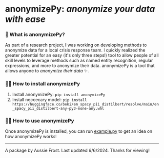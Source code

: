 # anonymizePy: *anonymize your data with ease*

### 🤔 What is anonymizePy?
As part of a research project, I was working on developing methods to anonymize data for a local crisis response team. I quickly realized the greater potential for an easy (it's only three steps!) tool to allow people of all skill levels to leverage methods such as named entity recognition, regular expressions, and more to anonymize their data. anonymizePy is a tool that allows anyone to *anonymize their data* ✨.

### 🧑‍💻 How to install anonymizePy

1. Install anonymizePy: `pip install anonymizePy`
2. Install neccecary model: `pip install https://huggingface.co/beki/en_spacy_pii_distilbert/resolve/main/en_spacy_pii_distilbert-any-py3-none-any.whl`

### 🧑‍🔬 How to use anonymizePy
Once anonymizePy is installed, you can run [example.py](example.py) to get an idea on how anonymizePy works!

---
A package by Aussie Frost. Last updated 6/6/2024. Thanks for viewing!